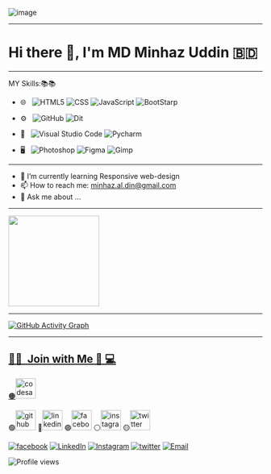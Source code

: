 ![image](https://user-images.githubusercontent.com/64801732/201510430-80cd6282-ad97-48eb-bc65-a2b2fabf20b3.png)


<hr/>

# Hi there 👋, I'm MD Minhaz Uddin 🇧🇩

<hr/>

MY Skills:📚📚
- 🌐 &nbsp;
  ![HTML5](https://user-images.githubusercontent.com/64801732/200296783-de1b348f-0151-4441-b5b9-3aa33e9604d9.png)
  ![CSS](https://user-images.githubusercontent.com/64801732/200296915-81cf6a01-3bd7-4810-bbb5-c607618ba533.png)
  ![JavaScript](https://img.shields.io/badge/-Javascript-333333?style=flat&logo=Javascript&logoColor=007396)
  ![BootStarp](https://user-images.githubusercontent.com/64801732/200297022-3176cfff-a3d9-4eb9-bcef-47c76371ff43.png)
- ⚙️ &nbsp;
  ![GitHub](https://user-images.githubusercontent.com/64801732/200297052-9bd98dde-5f8c-478b-89e6-32b25ede41be.png)
  ![Dit](https://user-images.githubusercontent.com/64801732/200297986-b043ef80-148e-4b46-bf3a-331a9303f435.png)
- 🔧 &nbsp;
  ![Visual Studio Code](https://user-images.githubusercontent.com/64801732/200297131-0c82bf17-34a0-4f81-a40f-8ba6877f402f.png)
  ![Pycharm](https://user-images.githubusercontent.com/64801732/200316557-9216e89d-1583-402e-9fc2-dcf92464f0c8.png)

- 🖥 &nbsp;
  ![Photoshop](https://user-images.githubusercontent.com/64801732/200297831-17a4c8cd-52de-4bb5-965c-5390b0b082e0.png)
  ![Figma](https://user-images.githubusercontent.com/64801732/200316095-8a87423e-3258-48b4-a9d3-678228c9a61b.png)
  ![Gimp](https://user-images.githubusercontent.com/64801732/200316850-6bd99db6-6ce1-466a-a390-2aa328408dfb.png)


<hr/>

- 🌱 I’m currently learning Responsive web-design 
- 📫 How to reach me: minhaz.al.din@gmail.com
- 💬 Ask me about ...

<hr/>

<a href="https://github.com/minhazuddin0523">
  <img height="180em" src="https://github-readme-stats.vercel.app/api?username=minhazuddin0523&theme=buefy&show_icons=true" />

<hr/>


![GitHub Activity Graph](https://activity-graph.herokuapp.com/graph?username=minhazuddin0523)
  
<hr/>
  
  <h2> 🤝🏻 &nbsp;Join with Me 📱 💻 </h2>

 🟠[<img src='https://cdn.jsdelivr.net/npm/simple-icons@3.0.1/icons/codesandbox.svg' alt='codesandbox' height='40'>](https://codesandbox.io/u/minhazuddin0523)
  
 🟢[<img src='https://cdn.jsdelivr.net/npm/simple-icons@3.0.1/icons/github.svg' alt='github' height='40'>](https://github.com/minhazuddin0523)
 🔵[<img src='https://cdn.jsdelivr.net/npm/simple-icons@3.0.1/icons/linkedin.svg' alt='linkedin' height='40'>](https://www.linkedin.com/in/minhazuddin0523/)
  🟣[<img src='https://cdn.jsdelivr.net/npm/simple-icons@3.0.1/icons/facebook.svg' alt='facebook' height='40'>](https://www.facebook.com/minhazuddin0523)
 ⚪[<img src='https://cdn.jsdelivr.net/npm/simple-icons@3.0.1/icons/instagram.svg' alt='instagram' height='40'>](https://www.instagram.com/minhazuddin0523/)
🟡[<img src='https://cdn.jsdelivr.net/npm/simple-icons@3.0.1/icons/twitter.svg' alt='twitter' height='40'>](https://twitter.com/minhazuddin0523)

<a href="https://web.facebook.com/minhazuddin0523/"><img alt="facebook" src="https://img.shields.io/badge/Facebook-MD Minhaz Uddin-blue?style=flat-square&logo=facebook"></a>
<a href="https://www.linkedin.com/in/minhazuddin0523/"><img alt="LinkedIn" src="https://img.shields.io/badge/LinkedIn-MD Minhaz Uddin-blue?style=flat-square&logo=linkedin"></a>
<a href="https://www.instagram.com/in/minhazuddin0523/"><img alt="Instagram" src="https://img.shields.io/badge/Instagram-MD Minhaz Uddin-blue?style=flat-square&logo=instagram"></a>
<a href="https://twitter.com/minhazuddin0523"><img alt="twitter" src="https://img.shields.io/badge/Twitter-MD Minhaz Uddin-blue?style=flat-square&logo=twitter"></a>
<a href="mailto:minhaz.al.din@gmail.com"><img alt="Email" src="https://img.shields.io/badge/Email-minhaz.al.din@gmail.com-blue?style=flat-square&logo=gmail"></a>
  
![Profile views](https://gpvc.arturio.dev/minhaz7890)  
